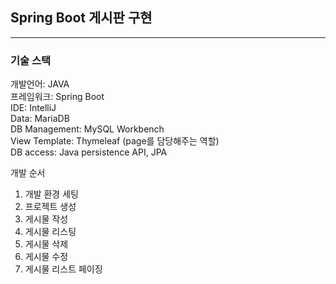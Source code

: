 ## Spring Boot 게시판 구현
-------
### 기술 스택

개발언어: JAVA<br>
프레임워크: Spring Boot<br>
IDE: IntelliJ<br>
Data: MariaDB<br>
DB Management: MySQL Workbench<br>
View Template: Thymeleaf (page를 담당해주는 역할) <br>
DB access: Java persistence API, JPA<br>


개발 순서
1. 개발 환경 세팅
2. 프로젝트 생성
3. 게시물 작성
4. 게시물 리스팅
5. 게시물 삭제
6. 게시물 수정
7. 게시물 리스트 페이징
